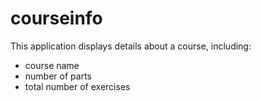 # courseinfo

This application displays details about a course, including:
- course name
- number of parts
- total number of exercises
